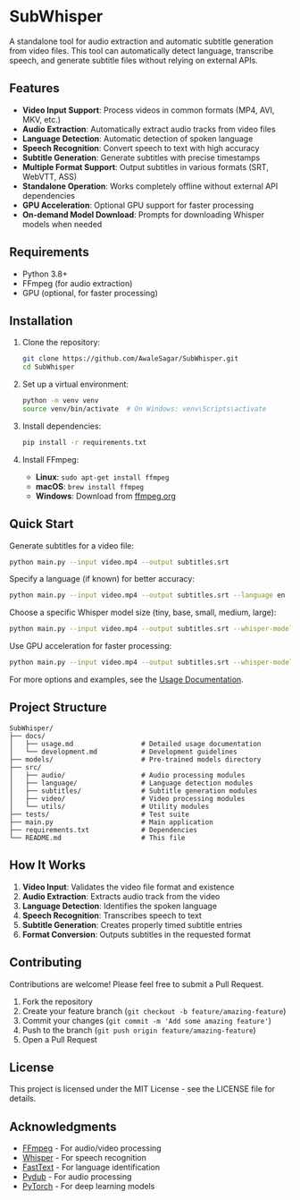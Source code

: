 # SubWhisper

A standalone tool for audio extraction and automatic subtitle generation from video files. This tool can automatically detect language, transcribe speech, and generate subtitle files without relying on external APIs.

## Features

- **Video Input Support**: Process videos in common formats (MP4, AVI, MKV, etc.)
- **Audio Extraction**: Automatically extract audio tracks from video files
- **Language Detection**: Automatic detection of spoken language
- **Speech Recognition**: Convert speech to text with high accuracy
- **Subtitle Generation**: Generate subtitles with precise timestamps
- **Multiple Format Support**: Output subtitles in various formats (SRT, WebVTT, ASS)
- **Standalone Operation**: Works completely offline without external API dependencies
- **GPU Acceleration**: Optional GPU support for faster processing
- **On-demand Model Download**: Prompts for downloading Whisper models when needed

## Requirements

- Python 3.8+
- FFmpeg (for audio extraction)
- GPU (optional, for faster processing)

## Installation

1. Clone the repository:
   ```bash
   git clone https://github.com/AwaleSagar/SubWhisper.git
   cd SubWhisper
   ```

2. Set up a virtual environment:
   ```bash
   python -m venv venv
   source venv/bin/activate  # On Windows: venv\Scripts\activate
   ```

3. Install dependencies:
   ```bash
   pip install -r requirements.txt
   ```

4. Install FFmpeg:
   - **Linux**: `sudo apt-get install ffmpeg`
   - **macOS**: `brew install ffmpeg`
   - **Windows**: Download from [ffmpeg.org](https://ffmpeg.org/download.html)

## Quick Start

Generate subtitles for a video file:

```bash
python main.py --input video.mp4 --output subtitles.srt
```

Specify a language (if known) for better accuracy:

```bash
python main.py --input video.mp4 --output subtitles.srt --language en
```

Choose a specific Whisper model size (tiny, base, small, medium, large):

```bash
python main.py --input video.mp4 --output subtitles.srt --whisper-model medium
```

Use GPU acceleration for faster processing:

```bash
python main.py --input video.mp4 --output subtitles.srt --whisper-model medium --gpu
```

For more options and examples, see the [Usage Documentation](docs/usage.md).

## Project Structure

```
SubWhisper/
├── docs/
│   ├── usage.md                 # Detailed usage documentation
│   └── development.md           # Development guidelines
├── models/                      # Pre-trained models directory
├── src/
│   ├── audio/                   # Audio processing modules
│   ├── language/                # Language detection modules
│   ├── subtitles/               # Subtitle generation modules
│   ├── video/                   # Video processing modules
│   └── utils/                   # Utility modules
├── tests/                       # Test suite
├── main.py                      # Main application
├── requirements.txt             # Dependencies
└── README.md                    # This file
```

## How It Works

1. **Video Input**: Validates the video file format and existence
2. **Audio Extraction**: Extracts audio track from the video
3. **Language Detection**: Identifies the spoken language
4. **Speech Recognition**: Transcribes speech to text
5. **Subtitle Generation**: Creates properly timed subtitle entries
6. **Format Conversion**: Outputs subtitles in the requested format

## Contributing

Contributions are welcome! Please feel free to submit a Pull Request.

1. Fork the repository
2. Create your feature branch (`git checkout -b feature/amazing-feature`)
3. Commit your changes (`git commit -m 'Add some amazing feature'`)
4. Push to the branch (`git push origin feature/amazing-feature`)
5. Open a Pull Request

## License

This project is licensed under the MIT License - see the LICENSE file for details.

## Acknowledgments

- [FFmpeg](https://ffmpeg.org/) - For audio/video processing
- [Whisper](https://github.com/openai/whisper) - For speech recognition
- [FastText](https://fasttext.cc/) - For language identification
- [Pydub](https://github.com/jiaaro/pydub) - For audio processing
- [PyTorch](https://pytorch.org/) - For deep learning models 